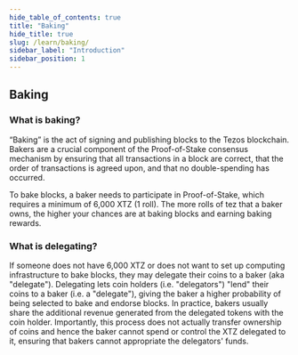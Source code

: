 ```yaml
---
hide_table_of_contents: true
title: "Baking"
hide_title: true
slug: /learn/baking/
sidebar_label: "Introduction"
sidebar_position: 1
---
```


## Baking

### What is baking? <a id="what"></a>

“Baking” is the act of signing and publishing blocks to the Tezos blockchain. Bakers are a crucial component of the Proof-of-Stake consensus mechanism by ensuring that all transactions in a block are correct, that the order of transactions is agreed upon, and that no double-spending has occurred.

To bake blocks, a baker needs to participate in Proof-of-Stake, which requires a minimum of 6,000 XTZ \(1 roll\). The more rolls of tez that a baker owns, the higher your chances are at baking blocks and earning baking rewards.

### What is delegating?

If someone does not have 6,000 XTZ or does not want to set up computing infrastructure to bake blocks, they may delegate their coins to a baker \(aka "delegate"\). Delegating lets coin holders \(i.e. "delegators"\) "lend" their coins to a baker \(i.e. a "delegate"\), giving the baker a higher probability of being selected to bake and endorse blocks. In practice, bakers usually share the additional revenue generated from the delegated tokens with the coin holder. Importantly, this process does not actually transfer ownership of coins and hence the baker cannot spend or control the XTZ delegated to it, ensuring that bakers cannot appropriate the delegators' funds.

